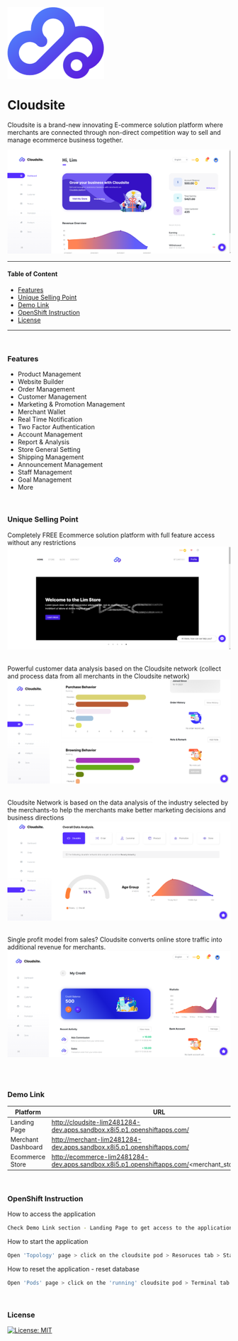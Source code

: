 
![N|Solid](https://raw.githubusercontent.com/lim2481284/apac-cloudsite/master/public/img/logo/logo.png)



# Cloudsite
Cloudsite is a brand-new innovating E-commerce solution platform where merchants are connected through non-direct competition way to sell and manage ecommerce business together.


![N|Solid](https://raw.githubusercontent.com/lim2481284/apac-cloudsite/master/public/img/picture/dashboard.PNG)


---

#### Table of Content

- [ Features ](#feature)
- [ Unique Selling Point ](#usp)
- [ Demo Link ](#demo)
- [ OpenShift Instruction ](#instruction)
- [ License ](#license)



---


&nbsp;&nbsp;
<a name="feature"></a>
### Features

- Product Management
- Website Builder
- Order Management
- Customer Management
- Marketing & Promotion Management
- Merchant Wallet 
- Real Time Notification 
- Two Factor Authentication 
- Account Management
- Report & Analysis
- Store General Setting
- Shipping Management
- Announcement Management
- Staff Management 
- Goal Management
- More


&nbsp;&nbsp;
<a name="usp"></a>
### Unique Selling Point

Completely FREE Ecommerce solution platform with full feature access without any restrictions
![N|Solid](https://raw.githubusercontent.com/lim2481284/apac-cloudsite/master/public/img/picture/ecommerce.PNG)
&nbsp;


Powerful customer data analysis based on the Cloudsite network (collect and process data from all merchants in the Cloudsite network)
![N|Solid](https://raw.githubusercontent.com/lim2481284/apac-cloudsite/master/public/img/picture/customer.PNG)
&nbsp;


Cloudsite Network is based on the data analysis of the industry selected by the merchants-to help the merchants make better marketing decisions and business directions
![N|Solid](https://raw.githubusercontent.com/lim2481284/apac-cloudsite/master/public/img/picture/analysis.PNG)
&nbsp;



Single profit model from sales? Cloudsite converts online store traffic into additional revenue for merchants.
![N|Solid](https://raw.githubusercontent.com/lim2481284/apac-cloudsite/master/public/img/picture/revenue.PNG)
&nbsp;




&nbsp;&nbsp;
<a name="demo"></a>
### Demo Link


| Platform | URL |
| ------ | ------ |
| Landing Page | http://cloudsite-lim2481284-dev.apps.sandbox.x8i5.p1.openshiftapps.com/ |
| Merchant Dashboard |  http://merchant-lim2481284-dev.apps.sandbox.x8i5.p1.openshiftapps.com/ |
| Ecommerce Store |http://ecommerce-lim2481284-dev.apps.sandbox.x8i5.p1.openshiftapps.com/<merchant_store_domain> |



&nbsp;&nbsp;
<a name="instruction"></a>
### OpenShift Instruction


How to access the application 

```sh
Check Demo Link section - Landing Page to get access to the application
```


How to start the application

```sh
Open 'Topology' page > click on the cloudsite pod > Resoruces tab > Start build
```


How to reset the application - reset database 

```sh
Open 'Pods' page > click on the 'running' cloudsite pod > Terminal tab > run command 'php artisan migrate:fresh' 
```
&nbsp;&nbsp;

<a name="license"></a>
### License

[![License: MIT](https://img.shields.io/badge/License-MIT-yellow.svg)](https://opensource.org/licenses/MIT)

